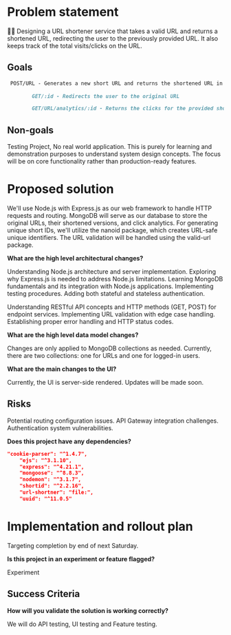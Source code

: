 # Problem statement

🧑‍💻 Designing a URL shortener service that takes a valid URL and returns a shortened URL, redirecting the user to the previously provided URL. It also keeps track of the total visits/clicks on the URL.   

## Goals

```markdown
 POST/URL - Generates a new short URL and returns the shortened URL in the format example.com/random-id  
          
        GET/:id - Redirects the user to the original URL

        GET/URL/analytics/:id - Returns the clicks for the provided short id.    
```

## Non-goals

Testing Project, No real world application. This is purely for learning and demonstration purposes to understand system design concepts. The focus will be on core functionality rather than production-ready features.

# Proposed solution

We'll use Node.js with Express.js as our web framework to handle HTTP requests and routing. MongoDB will serve as our database to store the original URLs, their shortened versions, and click analytics. For generating unique short IDs, we'll utilize the nanoid package, which creates URL-safe unique identifiers. The URL validation will be handled using the valid-url package.

**What are the high level architectural changes?**

Understanding Node.js architecture and server implementation. Exploring why Express.js is needed to address Node.js limitations. Learning MongoDB fundamentals and its integration with Node.js applications. Implementing testing procedures. Adding both stateful and stateless authentication.

Understanding RESTful API concepts and HTTP methods (GET, POST) for endpoint services. Implementing URL validation with edge case handling. Establishing proper error handling and HTTP status codes.

**What are the high level data model changes?**

Changes are only applied to MongoDB collections as needed. Currently, there are two collections: one for URLs and one for logged-in users. 

**What are the main changes to the UI?**

Currently, the UI is server-side rendered. Updates will be made soon. 

## Risks

Potential routing configuration issues.
API Gateway integration challenges.
Authentication system vulnerabilities. 

**Does this project have any dependencies?**

```json
"cookie-parser": "^1.4.7",
    "ejs": "^3.1.10",
    "express": "^4.21.1",
    "mongoose": "^8.8.3",
    "nodemon": "^3.1.7",
    "shortid": "^2.2.16",
    "url-shortner": "file:",
    "uuid": "^11.0.5"
```

# Implementation and rollout plan

Targeting completion by end of next Saturday. 

**Is this project in an experiment or feature flagged?**

Experiment

## Success Criteria

**How will you validate the solution is working correctly?**

We will do API testing, UI testing and Feature testing.